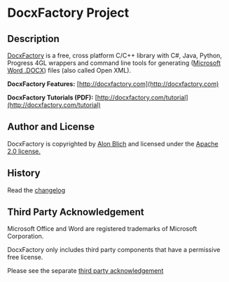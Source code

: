 DocxFactory Project
===================

Description
-----------

[DocxFactory](http://docxfactory.com) is a free, cross platform C/C++ library with C#, Java, Python, Progress 4GL wrappers
and command line tools for generating ([Microsoft Word .DOCX](https://de.wikipedia.org/wiki/Office_Open_XML)) files (also called Open XML).

**DocxFactory Features:** [http://docxfactory.com](http://docxfactory.com)

**DocxFactory Tutorials (PDF):** [http://docxfactory.com/tutorial](http://docxfactory.com/tutorial)


Author and License
------------------

DocxFactory is copyrighted by [Alon Blich](mailto:alonb@docxfactory.com) and licensed under the
[Apache 2.0 license.](https://www.apache.org/licenses/LICENSE-2.0)


History
-------

Read the [changelog](https://github.com/DocxFactory/DocxFactory/blob/master/CHANGELOG.md)


Third Party Acknowledgement
---------------------------

Microsoft Office and Word are registered trademarks of Microsoft Corporation.

DocxFactory only includes third party components that have a permissive free license.

Please see the separate [third party acknowledgement](https://github.com/DocxFactory/DocxFactory/blob/master/third-party-acknowledgement.md)
